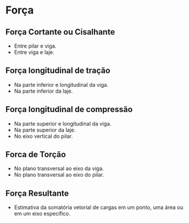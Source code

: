 # Força

## Força Cortante ou Cisalhante
- Entre pilar e viga.
- Entre viga e laje.

## Força longitudinal de tração
- Na parte inferior e longitudinal da viga.
- Na parte inferior da laje.

## Força longitudinal de compressão
- Na parte superior e longitudinal da viga.
- Na parte superior da laje.
- No eixo vertical do pilar.

## Forca de Torção
- No plano transversal ao eixo da viga.
- No plano transversal ao eixo do pilar.

## Força Resultante
- Estimativa da somatória vetorial de cargas em um ponto, uma área ou em um eixo específico.
